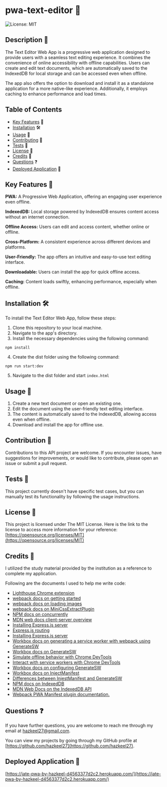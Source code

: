 # pwa-text-editor 📝

![License: MIT](https://img.shields.io/badge/License-MIT-yellow.svg)

## Description 📄

The Text Editor Web App is a progressive web application designed to provide users with a seamless text editing experience. It combines the convenience of online accessibility with offline capabilities. Users can create and edit text documents, which are automatically saved to the IndexedDB for local storage and can be accessed even when offline.

The app also offers the option to download and install it as a standalone application for a more native-like experience. Additionally, it employs caching to enhance performance and load times.

## Table of Contents

- [Key Features](#features) 🔑
- [Installation](#installation) 🛠️
- [Usage](#usage) 📘
- [Contributing](#contributing) 🤝
- [Tests](#tests) 🧪
- [License](#license) 📜
- [Credits](#credits) 🙏
- [Questions](#questions) ❓
- [Deployed Application](#link) 🚀

## <a name="features"></a>Key Features 🔑

**PWA:** A Progressive Web Application, offering an engaging user experience even offline.

**IndexedDB:** Local storage powered by IndexedDB ensures content access without an internet connection.

**Offline Access:** Users can edit and access content, whether online or offline.

**Cross-Platform:** A consistent experience across different devices and platforms.

**User-Friendly:** The app offers an intuitive and easy-to-use text editing interface.

**Downloadable:** Users can install the app for quick offline access.

**Caching:** Content loads swiftly, enhancing performance, especially when offline.

## <a name="installation"></a>Installation 🛠️

To install the Text Editor Web App, follow these steps:

1. Clone this repository to your local machine.
2. Navigate to the app's directory.
3. Install the necessary dependencies using the following command:

```
npm install
```

4. Create the dist folder using the following command:

```
npm run start:dev
```

5. Navigate to the dist folder and start `index.html`

## <a name="usage"></a>Usage 📘

1. Create a new text document or open an existing one.
2. Edit the document using the user-friendly text editing interface.
3. The content is automatically saved to the IndexedDB, allowing access even when offline.
4. Download and install the app for offline use.

## <a name="contributing"></a>Contribution 🤝

Contributions to this API project are welcome. If you encounter issues, have suggestions for improvements, or would like to contribute, please open an issue or submit a pull request.

## <a name="tests"></a>Tests 🧪

This project currently doesn't have specific test cases, but you can manually test its functionality by following the usage instructions.

## <a name="license"></a>License 📜

This project is licensed under The MIT License. Here is the link to the license to access more information for your reference: [https://opensource.org/licenses/MIT](https://opensource.org/licenses/MIT)

## <a name="credits"></a>Credits 🙏

I utilized the study material provided by the institution as a reference to complete my application.

Following are the documents I used to help me write code:

- [Lighthouse Chrome extension](https://chrome.google.com/webstore/detail/lighthouse/blipmdconlkpinefehnmjammfjpmpbjk?hl=en)
- [webpack docs on getting started](https://webpack.js.org/guides/getting-started/)
- [webpack docs on loading images](https://webpack.js.org/guides/asset-management/#loading-images)
- [webpack docs on MiniCssExtractPlugin](https://webpack.js.org/plugins/mini-css-extract-plugin/#getting-started)
- [NPM docs on concurrently](https://www.npmjs.com/package/concurrently)
- [MDN web docs client-server overview](https://developer.mozilla.org/en-US/docs/Learn/Server-side/First_steps/Client-Server_overview)
- [Installing Express.js server](https://expressjs.com/en/starter/installing.html)
- [Express.js routing](https://expressjs.com/en/starter/basic-routing.html)
- [Installing Express.js server](https://expressjs.com/en/starter/installing.html)
- [Workbox docs on generating a service worker with webpack using GenerateSW](https://developers.google.com/web/tools/workbox/guides/generate-service-worker/webpack)
- [Workbox docs on GenerateSW](https://developer.chrome.com/docs/workbox/reference/workbox-webpack-plugin/#type-GenerateSW)
- [Simulate offline behavior with Chrome DevTools](https://developer.chrome.com/docs/devtools/network/reference/#offline)
- [Interact with service workers with Chrome DevTools](https://developer.chrome.com/docs/workbox/improving-development-experience/#service-worker-development-aids)
- [Workbox docs on configuring GenerateSW](https://developer.chrome.com/docs/workbox/reference/workbox-webpack-plugin/#type-GenerateSWConfig)
- [Workbox docs on InjectManifest](https://developer.chrome.com/docs/workbox/modules/workbox-webpack-plugin/#injectmanifest-plugin)
- [Differences between InjestManifest and GenerateSW](https://developer.chrome.com/docs/workbox/the-ways-of-workbox/#generatesw-vs-injectmanifest)
- [NPM docs on IndexedDB](https://www.npmjs.com/package/idb)
- [MDN Web Docs on the IndexedDB API](https://developer.mozilla.org/en-US/docs/Web/API/IndexedDB_API)
- [Webpack PWA Manifest plugin documentation.](https://www.npmjs.com/package/webpack-pwa-manifest)

## <a name="questions"></a>Questions ❓

If you have further questions, you are welcome to reach me through my email at hazkeel27@gmail.com.

You can view my projects by going through my GitHub profile at [https://github.com/hazkeel27](https://github.com/hazkeel27).

## <a name="link"></a>Deployed Application 🚀

[https://jate-pwa-by-hazkeel-d4563377d2c2.herokuapp.com/](https://jate-pwa-by-hazkeel-d4563377d2c2.herokuapp.com/)
